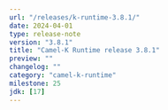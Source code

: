 ```yaml
---
url: "/releases/k-runtime-3.8.1/"
date: 2024-04-01
type: release-note
version: "3.8.1"
title: "Camel-K Runtime release 3.8.1"
preview: ""
changelog: ""
category: "camel-k-runtime"
milestone: 25
jdk: [17]
---
```

